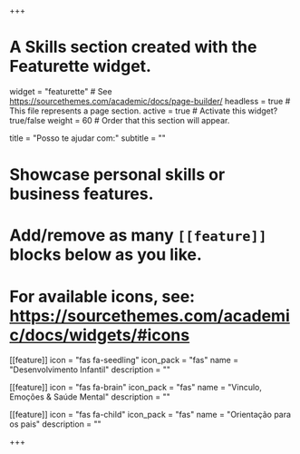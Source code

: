 +++
# A Skills section created with the Featurette widget.
widget = "featurette"  # See https://sourcethemes.com/academic/docs/page-builder/
headless = true  # This file represents a page section.
active = true  # Activate this widget? true/false
weight = 60  # Order that this section will appear.

title = "Posso te ajudar com:"
subtitle = ""

# Showcase personal skills or business features.
# 
# Add/remove as many `[[feature]]` blocks below as you like.
# 
# For available icons, see: https://sourcethemes.com/academic/docs/widgets/#icons

[[feature]]
  icon = "fas fa-seedling"
  icon_pack = "fas"
  name = "Desenvolvimento Infantil"
  description = ""
  
[[feature]]
  icon = "fas fa-brain"
  icon_pack = "fas"
  name = "Vinculo, Emoções & Saúde Mental"
  description = ""
  
[[feature]]
  icon = "fas fa-child"
  icon_pack = "fas"
  name = "Orientação para os pais"
  description = ""
  


+++
